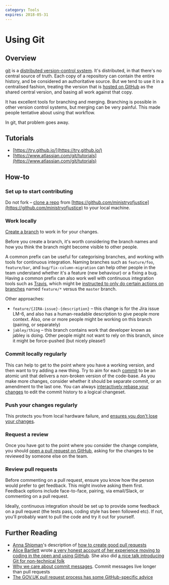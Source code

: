 ```yaml
---
category: Tools
expires: 2018-05-31
---
```

# Using Git

## Overview

[git][git] is a [distributed version-control system][dvcs]. It's distributed,
in that there's no central source of truth. Each copy of a repository can
contain the entire history, and be considered an authoritative source. But we
tend to use it in a centralised fashion, treating the version that is
[hosted on GitHub](https://github.com/ministryofjustice) as the shared central
version, and basing all work against that copy.

It has excellent tools for branching and merging. Branching is possible in
other version control systems, but merging can be very painful. This made
people tentative about using that workflow.

In git, that problem goes away.

## Tutorials

* [https://try.github.io/](https://try.github.io/)
* [https://www.atlassian.com/git/tutorials](https://www.atlassian.com/git/tutorials)

## How-to

### Set up to start contributing

Do not fork – [clone a repo](https://www.git-scm.com/book/en/v2/Git-Basics-Getting-a-Git-Repository#_git_cloning) from
[https://github.com/ministryofjustice](https://github.com/ministryofjustice)
to your local machine.

### Work locally

[Create a branch](https://www.git-scm.com/book/en/v2/Git-Branching-Basic-Branching-and-Merging#_basic_branching) to work in for your changes.

Before you create a branch, it's worth considering the branch names and how you
think the branch might become visible to other people.

A common prefix can be useful for categorising branches, and working with tools
for continuous integration. Naming branches such as `feature/foo`,
`feature/bar`, and `bug/fix-column-migration` can help other people in the team
understand whether it's a feature (new behaviour) or a fixing a bug. Having a
common prefix can also work well with continuous integration tools such as
[Travis][travis], which might be
[instructed to only do certain actions on branches](https://docs.travis-ci.com/user/customizing-the-build/#Using-regular-expressions)
named `feature/*` versus the `master` branch.

Other approaches:

* `feature/{JIRA-issue}-{description}` – this change is for the Jira issue
  LM-6, and also has a human-readable description to give people more context.
  Also, one or more people might be working on this branch (pairing, or
  separately)
* `jabley/thing` – this branch contains work that developer known as jabley is
  doing. Other people might not want to rely on this branch, since it might be
  force-pushed (but nicely please!)

### Commit locally regularly

This can help to get to the point where you have a working version, and then
want to try adding a new thing. Try to aim for each [commit](https://www.git-scm.com/book/en/v2/Git-Basics-Recording-Changes-to-the-Repository)
to be an atomic unit that delivers a non-broken version of the code-base. As
you make more changes, consider whether it should be separate commit, or an
amendment to the last one. You can always
[interactively rebase your changes](https://git-scm.com/book/en/v2/Git-Tools-Rewriting-History)
to edit the commit history to a logical changeset.

### Push your changes regularly

This protects you from local hardware failure, and
[ensures you don't lose your changes](https://www.git-scm.com/book/en/v2/Git-Basics-Working-with-Remotes#_pushing_remotes).

### Request a review

Once you have got to the point where you consider the change complete, you 
should [open a pull request on GitHub](https://help.github.com/articles/creating-a-pull-request/),
asking for the changes to be reviewed by someone else on the team.

### Review pull requests

Before commenting on a pull request, ensure you know how the person would
prefer to get feedback. This might involve asking them first. Feedback options
include face-to-face, pairing, via email/Slack, or commenting on a pull request.

Ideally, continuous integration should be set up to provide some feedback on a
pull request (the tests pass, coding style has been followed etc). If not,
you'll probably want to pull the code and try it out for yourself.

## Further Reading

* [Anna Shipman][anna]'s description of [how to create good pull requests](https://www.annashipman.co.uk/jfdi/good-pull-requests.html)
* [Alice Bartlett][alice] wrote
  [a very honest account of her experience moving to coding in the open and using GitHub](http://alicebartlett.co.uk/blog/six-months-at-gds). She also did
  [a nice talk introducing Git for non-technical folk](https://www.youtube.com/watch?v=eWxxfttcMts)
* [Why we care about commit messages](https://github.com/alphagov/styleguides/blob/master/git.md#commit-messages).
  Commit messages live longer than pull requests
* [The GOV.UK pull request process has some GitHub-specific advice](https://github.com/alphagov/styleguides/blob/master/pull-requests.md)

[alice]:    https://twitter.com/alicebartlett
[anna]:     https://twitter.com/annashipman
[dvcs]:     https://en.wikipedia.org/wiki/Distributed_version_control
[git]:      https://git-scm.com/
[travis]:   https://travis-ci.org/

